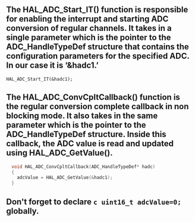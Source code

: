 ## The HAL_ADC_Start_IT() function is responsible for enabling the interrupt and starting ADC conversion of regular channels. It takes in a single parameter which is the pointer to the ADC_HandleTypeDef structure that contains the configuration parameters for the specified ADC. In our case it is ‘&hadc1.’
`
  HAL_ADC_Start_IT(&hadc1);
`
## The HAL_ADC_ConvCpItCallback() function is the regular conversion complete callback in non blocking mode. It also takes in the same parameter which is the pointer to the ADC_HandleTypeDef structure. Inside this callback, the ADC value is read and updated using HAL_ADC_GetValue().
```c
  void HAL_ADC_ConvCpltCallback(ADC_HandleTypeDef* hadc)
  {
    adcValue = HAL_ADC_GetValue(&hadc1);
  }  
```
## Don't forget to declare `c uint16_t adcValue=0;` globally. 
